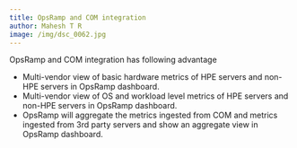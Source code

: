 ```yaml
---
title: OpsRamp and COM integration
author: Mahesh T R
image: /img/dsc_0062.jpg
---
```

OpsRamp and COM integration has following advantage

* Multi-vendor view of basic hardware metrics of HPE servers and non-HPE servers in OpsRamp dashboard.
* Multi-vendor view of OS and workload level metrics of HPE servers and non-HPE servers in OpsRamp dashboard.
* OpsRamp will aggregate the metrics ingested from COM and metrics ingested from 3rd party servers and show an aggregate view in OpsRamp dashboard.